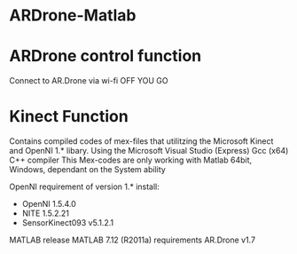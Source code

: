 ARDrone-Matlab
==============
# ARDrone control function
Connect to AR.Drone via wi-fi
OFF YOU GO

# Kinect Function
Contains compiled codes of mex-files that utilitzing the Microsoft Kinect and OpenNI 1.* libary.
Using the Microsoft Visual Studio (Express) Gcc (x64) C++ compiler
This Mex-codes are only working with Matlab 64bit, Windows, dependant on the System ability

OpenNI requirement of version 1.* install: 
- OpenNI 1.5.4.0 
- NITE 1.5.2.21 
- SensorKinect093 v5.1.2.1

MATLAB release	 MATLAB 7.12 (R2011a)
requirements	AR.Drone v1.7
